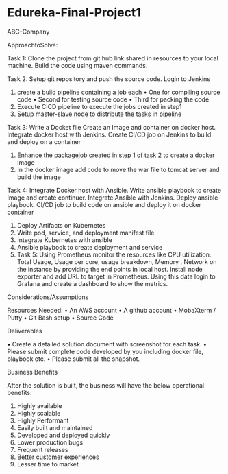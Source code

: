 # Edureka-Final-Project1
ABC-Company

ApproachtoSolve:

Task 1: Clone the project from git hub link shared in resources to your local machine. Build the code using maven commands.

Task 2: Setup git repository and push the source code. Login to Jenkins

1. create a build pipeline containing a job each
• One for compiling source code • Second for testing source code • Third for packing the code
2. Execute CICD pipeline to execute the jobs created in step1
3. Setup master-slave node to distribute the tasks in pipeline
   
Task 3: Write a Docket file Create an Image and container on docker host. Integrate docker host with Jenkins. Create CI/CD job on Jenkins to build and deploy on a container

1. Enhance the packagejob created in step 1 of task 2 to create a docker image
2. In the docker image add code to move the war file to tomcat server and build the image
   
Task 4: Integrate Docker host with Ansible. Write ansible playbook to create Image and create continuer. Integrate Ansible with Jenkins. Deploy ansible-playbook. CI/CD job to build code on ansible and deploy it on docker container

1. Deploy Artifacts on Kubernetes
2. Write pod, service, and deployment manifest file
3. Integrate Kubernetes with ansible
4. Ansible playbook to create deployment and service
5. Task 5: Using Prometheus monitor the resources like CPU utilization: Total Usage, Usage per core, usage breakdown, Memory , Network on the instance by providing the end points in local host. Install node exporter and add URL to target in Prometheus. Using this data login to Grafana and create a dashboard to show the metrics.
   
Considerations/Assumptions
   
Resources Needed:
• An AWS account
• A github account
• MobaXterm / Putty
• Git Bash setup
• Source Code

Deliverables

• Create a detailed solution document with screenshot for each task.
• Please submit complete code developed by you including docker file, playbook etc.
• Please submit all the snapshot.

Business Benefits

After the solution is built, the business will have the below operational benefits:
1. Highly available
2. Highly scalable
3. Highly Performant
4. Easily built and maintained
5. Developed and deployed quickly
6. Lower production bugs
7. Frequent releases
8. Better customer experiences
9. Lesser time to market
